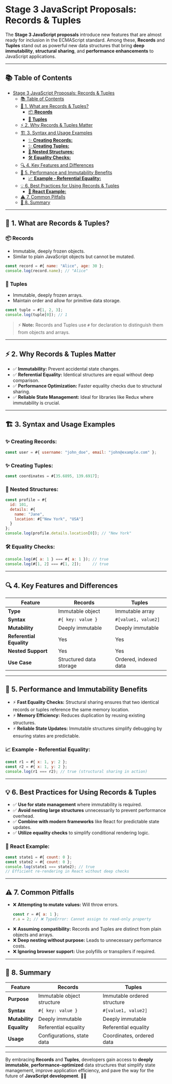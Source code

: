 # Stage 3 JavaScript Proposals: Records & Tuples

The **Stage 3 JavaScript proposals** introduce new features that are almost ready for inclusion in the ECMAScript standard. Among these, **Records** and **Tuples** stand out as powerful new data structures that bring **deep immutability**, **structural sharing**, and **performance enhancements** to JavaScript applications.

---

## 📚 Table of Contents

- [Stage 3 JavaScript Proposals: Records \& Tuples](#stage-3-javascript-proposals-records--tuples)
  - [📚 Table of Contents](#-table-of-contents)
  - [🌟 1. What are Records \& Tuples?](#-1-what-are-records--tuples)
    - [📦 **Records**](#-records)
    - [📏 **Tuples**](#-tuples)
  - [⚡ 2. Why Records \& Tuples Matter](#-2-why-records--tuples-matter)
  - [🏗️ 3. Syntax and Usage Examples](#️-3-syntax-and-usage-examples)
    - [✨ **Creating Records:**](#-creating-records)
    - [✨ **Creating Tuples:**](#-creating-tuples)
    - [🔗 **Nested Structures:**](#-nested-structures)
    - [🛠️ **Equality Checks:**](#️-equality-checks)
  - [🔍 4. Key Features and Differences](#-4-key-features-and-differences)
  - [🚀 5. Performance and Immutability Benefits](#-5-performance-and-immutability-benefits)
    - [📈 **Example - Referential Equality:**](#-example---referential-equality)
  - [💡 6. Best Practices for Using Records \& Tuples](#-6-best-practices-for-using-records--tuples)
    - [🎯 **React Example:**](#-react-example)
  - [⚠️ 7. Common Pitfalls](#️-7-common-pitfalls)
  - [📌 8. Summary](#-8-summary)

---

## 🌟 1. What are Records & Tuples?

### 📦 **Records**
- Immutable, deeply frozen objects.
- Similar to plain JavaScript objects but cannot be mutated.

```js
const record = #{ name: "Alice", age: 30 };
console.log(record.name); // "Alice"
```

### 📏 **Tuples**
- Immutable, deeply frozen arrays.
- Maintain order and allow for primitive data storage.

```js
const tuple = #[1, 2, 3];
console.log(tuple[0]); // 1
```

> ⚡ **Note:** Records and Tuples use `#` for declaration to distinguish them from objects and arrays.

---

## ⚡ 2. Why Records & Tuples Matter

- ✅ **Immutability:** Prevent accidental state changes.
- ✅ **Referential Equality:** Identical structures are equal without deep comparison.
- ✅ **Performance Optimization:** Faster equality checks due to structural sharing.
- ✅ **Reliable State Management:** Ideal for libraries like Redux where immutability is crucial.

---

## 🏗️ 3. Syntax and Usage Examples

### ✨ **Creating Records:**
```js
const user = #{ username: "john_doe", email: "john@example.com" };
```

### ✨ **Creating Tuples:**
```js
const coordinates = #[35.6895, 139.6917];
```

### 🔗 **Nested Structures:**
```js
const profile = #{
  id: 101,
  details: #{
    name: "Jane",
    location: #["New York", "USA"]
  }
};
console.log(profile.details.location[0]); // "New York"
```

### 🛠️ **Equality Checks:**
```js
console.log(#{ a: 1 } === #{ a: 1 }); // true
console.log(#[1, 2] === #[1, 2]);     // true
```

---

## 🔍 4. Key Features and Differences

| Feature              | **Records**                 | **Tuples**                  |
|----------------------|-----------------------------|-----------------------------|
| **Type**             | Immutable object            | Immutable array             |
| **Syntax**           | `#{ key: value }`           | `#[value1, value2]`         |
| **Mutability**       | Deeply immutable            | Deeply immutable            |
| **Referential Equality** | Yes                     | Yes                         |
| **Nested Support**   | Yes                         | Yes                         |
| **Use Case**         | Structured data storage     | Ordered, indexed data       |

---

## 🚀 5. Performance and Immutability Benefits

- ⚡ **Fast Equality Checks:** Structural sharing ensures that two identical records or tuples reference the same memory location.
- ⚡ **Memory Efficiency:** Reduces duplication by reusing existing structures.
- ⚡ **Reliable State Updates:** Immutable structures simplify debugging by ensuring states are predictable.

### 📈 **Example - Referential Equality:**
```js
const r1 = #{ x: 1, y: 2 };
const r2 = #{ x: 1, y: 2 };
console.log(r1 === r2); // true (structural sharing in action)
```

---

## 💡 6. Best Practices for Using Records & Tuples

- ✅ **Use for state management** where immutability is required.
- ✅ **Avoid nesting large structures** unnecessarily to prevent performance overhead.
- ✅ **Combine with modern frameworks** like React for predictable state updates.
- ✅ **Utilize equality checks** to simplify conditional rendering logic.

### 🎯 **React Example:**
```js
const state1 = #{ count: 0 };
const state2 = #{ count: 0 };
console.log(state1 === state2); // true
// Efficient re-rendering in React without deep checks
```

---

## ⚠️ 7. Common Pitfalls

- ❌ **Attempting to mutate values:** Will throw errors.
  ```js
  const r = #{ a: 1 };
  r.a = 2; // ❌ TypeError: Cannot assign to read-only property
  ```
- ❌ **Assuming compatibility:** Records and Tuples are distinct from plain objects and arrays.
- ❌ **Deep nesting without purpose:** Leads to unnecessary performance costs.
- ❌ **Ignoring browser support:** Use polyfills or transpilers if required.

---

## 📌 8. Summary

| Feature               | **Records**                | **Tuples**                 |
|-----------------------|----------------------------|----------------------------|
| **Purpose**           | Immutable object structure  | Immutable ordered structure|
| **Syntax**            | `#{ key: value }`          | `#[value1, value2]`        |
| **Mutability**        | Deeply immutable           | Deeply immutable           |
| **Equality**          | Referential equality       | Referential equality       |
| **Usage**             | Configurations, state data | Coordinates, ordered data  |

---

By embracing **Records** and **Tuples**, developers gain access to **deeply immutable**, **performance-optimized** data structures that simplify state management, improve application efficiency, and pave the way for the future of **JavaScript development**. 🚀✨

